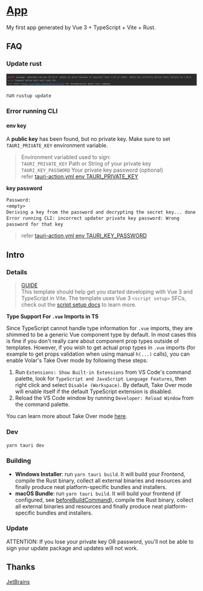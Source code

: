 # [App](https://github.com/DrAugus/augus-tauri/)

My first app generated by Vue 3 + TypeScript + Vite + Rust.

## FAQ

### Update rust

![img.png](./public/image/img.png)

run `rustup update`

### Error running CLI

#### env key

A **public key** has been found, but no private key. Make sure to set `TAURI_PRIVATE_KEY` environment variable.

> Environment variabled used to sign:  
`TAURI_PRIVATE_KEY`  Path or String of your private key  
`TAURI_KEY_PASSWORD`  Your private key password (optional)  
> refer [tauri-action.yml env TAURI_PRIVATE_KEY](./.github/workflows/tauri-action.yml)

**key password**

```text
Password:
<empty>
Deriving a key from the password and decrypting the secret key... done
Error running CLI: incorrect updater private key password: Wrong password for that key
```

> refer [tauri-action.yml env TAURI_KEY_PASSWORD](./.github/workflows/tauri-action.yml)

## Intro

### Details

> [GUIDE](https://tauri.app/v1/guides/getting-started/setup/vite)  
> This template should help get you started developing with Vue 3 and TypeScript in Vite. The template uses Vue 3 `<script setup>` SFCs, check out the [script setup docs](https://v3.vuejs.org/api/sfc-script-setup.html#sfc-script-setup) to learn more.

**Type Support For `.vue` Imports in TS**

Since TypeScript cannot handle type information for `.vue` imports, they are shimmed to be a generic Vue component type by default. In most cases this is fine if you don't really care about component prop types outside of templates. However, if you wish to get actual prop types in `.vue` imports (for example to get props validation when using manual `h(...)` calls), you can enable Volar's Take Over mode by following these steps:

1. Run `Extensions: Show Built-in Extensions` from VS Code's command palette, look for `TypeScript and JavaScript Language Features`, then right click and select `Disable (Workspace)`. By default, Take Over mode will enable itself if the default TypeScript extension is disabled.
2. Reload the VS Code window by running `Developer: Reload Window` from the command palette.

You can learn more about Take Over mode [here](https://github.com/johnsoncodehk/volar/discussions/471).

### Dev

`yarn tauri dev`

### Building

- **Windows Installer**: run `yarn tauri build`. It will build your Frontend, compile the Rust binary, collect all external binaries and resources and finally produce neat platform-specific bundles and installers.
- **macOS Bundle**: run `yarn tauri build`. It will build your frontend (if configured, see [beforeBuildCommand](https://tauri.app/v1/api/config#buildconfig.beforebuildcommand)), compile the Rust binary, collect all external binaries and resources and finally produce neat platform-specific bundles and installers.

### Update

ATTENTION: If you lose your private key OR password, you'll not be able to sign your update package and updates will not work.

## Thanks

[JetBrains](https://www.jetbrains.com/community/opensource/#support)